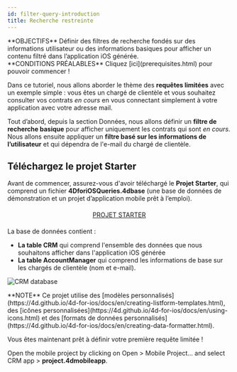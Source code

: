 ```yaml
---
id: filter-query-introduction
title: Recherche restreinte
---
```


<div markdown="1" class = "objectives">
**OBJECTIFS**
Définir des filtres de recherche fondés sur des informations utilisateur ou des informations basiques pour afficher un contenu filtré dans l’application iOS générée.
</div>

<div markdown="1" class = "prerequisites">
**CONDITIONS PRÉALABLES**
Cliquez [ici](prerequisites.html) pour pouvoir commencer !
</div>

Dans ce tutoriel, nous allons aborder le thème des **requêtes limitées** avec un exemple simple : vous êtes un chargé de clientèle et vous souhaitez consulter vos contrats *en cours* en vous connectant simplement à votre application avec votre adresse mail.

Tout d’abord, depuis la section Données, nous allons définir un **filtre de recherche basique** pour afficher uniquement les contrats qui sont *en cours*. Nous allons ensuite appliquer un **filtre basé sur les informations de l’utilisateur** et qui dépendra de l'e-mail du chargé de clientèle.

## Téléchargez le projet Starter

Avant de commencer, assurez-vous d'avoir téléchargé le **Projet Starter**, qui comprend un fichier **4DforiOSQueries.4dbase** (une base de données de démonstration et un projet d’application mobile prêt à l’emploi).

<div markdown="1" style="text-align: center; margin-top: 20px; margin-bottom: 20px">
<a class="button"
href="https://github.com/4d-for-ios/tutorial-RestrictedQueries/releases/latest/download/tutorial-RestrictedQueries.zip">PROJET STARTER</a>
</div>

La base de données contient :

* **La table CRM** qui comprend l'ensemble des données que nous souhaitons afficher dans l'application iOS générée
* **La table AccountManager** qui comprend les informations de base sur les chargés de clientèle (nom et e-mail).

![CRM database](assets/en/restricted-queries/CRMDatabase.png)

<div markdown="1" class = "tips">
**NOTE**
Ce projet utilise des [modèles personnalisés](https://4d.github.io/4d-for-ios/docs/en/creating-listform-templates.html), des [icônes personnalisées](https://4d.github.io/4d-for-ios/docs/en/using-icons.html) et des [formats de données personnalisés](https://4d.github.io/4d-for-ios/docs/en/creating-data-formatter.html).
</div>

Vous êtes maintenant prêt à définir votre première requête limitée !

Open the mobile project by clicking on Open > Mobile Project... and select CRM app > **project.4dmobileapp**.
